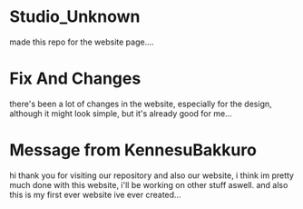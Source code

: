 # Studio_Unknown

made this repo for the website page....

# Fix And Changes

there's been a lot of changes in the website, especially for the design,
although it might look simple, but it's already good for me...

# Message from KennesuBakkuro

hi thank you for visiting our repository and also our website,
i think im pretty much done with this website,
i'll be working on other stuff aswell.
and also this is my first ever website ive ever created...

